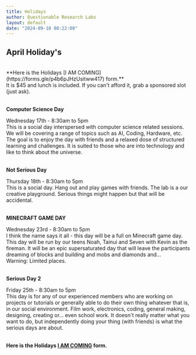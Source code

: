 ```yaml
---
title: Holidays
author: Questionable Research Labs
layout: default
date: "2024-09-18 08:22:00"
---
```


## April Holiday's ##
<br>
**Here is the Holidays [I AM COMING](https://forms.gle/p4b6pJHzUsitww417) form.**<br> 
It is $45 and lunch is included. If you can't afford it, grab a sponsored slot (just ask).
<br><br>

<p align="left"><b>Computer Science Day</b></p>
Wednesday 17th - 8:30am to 5pm<br>
This is a social day interspersed with computer science related sessions. We will be covering a range of topics such as AI, Coding, Hardware, etc. The goal is to enjoy the day with friends and a relaxed dose of structured learning and challenges. It is suited to those who are into technology and like to think about the universe.<br><br>

<p align="left"><b>Not Serious Day</b></p>
Thursday 18th - 8:30am to 5pm<br> 
This is a social day. Hang out and play games with friends. The lab is a our creative playground. Serious things might happen but that will be accidental.<br><br>   

<p align="left"><b>MINECRAFT GAME DAY</b></p>
Wednesday 23rd - 8:30am to 5pm<br> 
I think the name says it all - this day will be a full on Minecraft game day. This day will be run by our teens Noah, Tainui and Seven with Kevin as the fireman. It will be an epic supersaturated day that will leave the participants dreaming of blocks and building and mobs and diamonds and...<br> 
Warning: Limited places.  <br><br>


<p align="left"><b>Serious Day 2</b></p>
Friday 25th - 8:30am to 5pm<br> 
This day is for any of our experienced members who are working on projects or tutorials or generally able to do their own thing whatever that is, in our social environment. Film work, electronics, coding, general making, designing, creating or... even school work. It doesn't really matter what you want to do, but independently doing your thing (with friends) is what the serious days are about.<br><br>

**Here is the Holidays [I AM COMING](https://forms.gle/p4b6pJHzUsitww417) form.**<br> 


